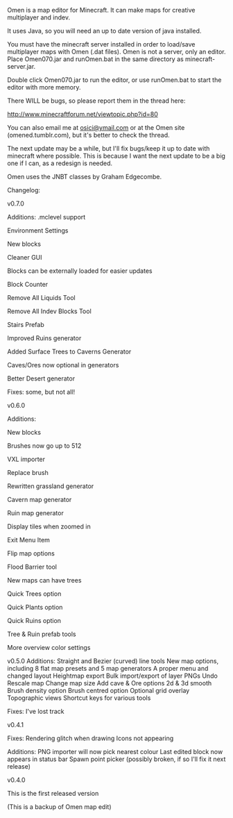 Omen is a map editor for Minecraft. It can make maps for creative multiplayer and indev.

It uses Java, so you will need an up to date version of java installed.


You must have the minecraft server installed in order to load/save multiplayer maps with Omen (.dat files). Omen is not a server, only an editor.
Place Omen070.jar and runOmen.bat in the same directory as minecraft-server.jar.

Double click Omen070.jar to run the editor, or use runOmen.bat to start the editor with more memory.


There WILL be bugs, so please report them in the thread here:

http://www.minecraftforum.net/viewtopic.php?id=80

You can also email me at osici@ymail.com or at the Omen site (omened.tumblr.com), but it's better to check the thread.

The next update may be a while, but I'll fix bugs/keep it up to date with minecraft where possible. This is because I want the next update to be a big one if I can, as a redesign is needed.

Omen uses the JNBT classes by Graham Edgecombe. 


Changelog:

v0.7.0



Additions:
.mclevel support

Environment Settings

New blocks

Cleaner GUI

Blocks can be externally loaded for easier updates

Block Counter

Remove All Liquids Tool

Remove All Indev Blocks Tool

Stairs Prefab

Improved Ruins generator

Added Surface Trees to Caverns Generator

Caves/Ores now optional in generators

Better Desert generator



Fixes: some, but not all!



v0.6.0

 Additions:

New blocks

Brushes now go up to 512

VXL importer

Replace brush

Rewritten grassland generator

Cavern map generator

Ruin map generator

Display tiles when zoomed in

Exit Menu Item

Flip map options

Flood Barrier tool

New maps can have trees

Quick Trees option

Quick Plants option

Quick Ruins option

Tree & Ruin prefab tools

More overview color settings


v0.5.0
Additions:
Straight and Bezier (curved) line tools
New map options, including 8 flat map presets and 5 map generators
A proper menu and changed layout
Heightmap export
Bulk import/export of layer PNGs
Undo
Rescale map 
Change map size
Add cave & Ore options
2d & 3d smooth
Brush density option
Brush centred option
Optional grid overlay
Topographic views
Shortcut keys for various tools

Fixes:
I've lost track

v0.4.1

Fixes:
Rendering glitch when drawing
Icons not appearing

Additions:
PNG importer will now pick nearest colour
Last edited block now appears in status bar
Spawn point picker (possibly broken, if so I'll fix it next release)

v0.4.0

This is the first released version

(This is a backup of Omen map edit)

